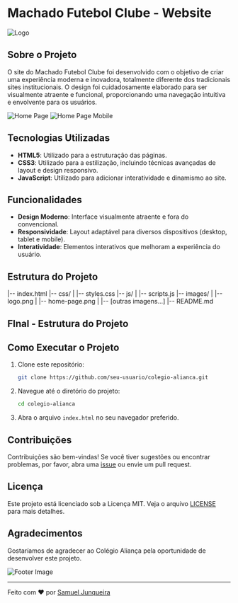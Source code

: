 # Machado Futebol Clube - Website

![Logo](image/LOGO_ALIANCA.png)

## Sobre o Projeto

O site do Machado Futebol Clube foi desenvolvido com o objetivo de criar uma experiência moderna e inovadora, totalmente diferente dos tradicionais sites institucionais. O design foi cuidadosamente elaborado para ser visualmente atraente e funcional, proporcionando uma navegação intuitiva e envolvente para os usuários.

![Home Page](image/tela-inicial.png)
![Home Page Mobile](image/tela-inicial-mobile.png)

## Tecnologias Utilizadas

- **HTML5**: Utilizado para a estruturação das páginas.
- **CSS3**: Utilizado para a estilização, incluindo técnicas avançadas de layout e design responsivo.
- **JavaScript**: Utilizado para adicionar interatividade e dinamismo ao site.

## Funcionalidades

- **Design Moderno**: Interface visualmente atraente e fora do convencional.
- **Responsividade**: Layout adaptável para diversos dispositivos (desktop, tablet e mobile).
- **Interatividade**: Elementos interativos que melhoram a experiência do usuário.

## Estrutura do Projeto
|-- index.html
|-- css/
| |-- styles.css
|-- js/
| |-- scripts.js
|-- images/
| |-- logo.png
| |-- home-page.png
| |-- [outras imagens...]
|-- README.md
## FInal - Estrutura do Projeto

## Como Executar o Projeto

1. Clone este repositório:
    ```bash
    git clone https://github.com/seu-usuario/colegio-alianca.git
    ```

2. Navegue até o diretório do projeto:
    ```bash
    cd colegio-alianca
    ```

3. Abra o arquivo `index.html` no seu navegador preferido.

## Contribuições

Contribuições são bem-vindas! Se você tiver sugestões ou encontrar problemas, por favor, abra uma [issue](https://github.com/seu-usuario/colegio-alianca/issues) ou envie um pull request.

## Licença

Este projeto está licenciado sob a Licença MIT. Veja o arquivo [LICENSE](LICENSE) para mais detalhes.

## Agradecimentos

Gostaríamos de agradecer ao Colégio Aliança pela oportunidade de desenvolver este projeto.

![Footer Image](image/LOGO_ALIANCA.png)

---

Feito com ❤️ por [Samuel Junqueira](https://github.com/samueljunq)
